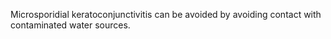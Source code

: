 Microsporidial keratoconjunctivitis can be avoided by avoiding contact with contaminated water sources.